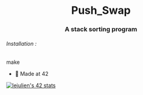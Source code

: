 <h1 align="center">Push_Swap</h1>
<h3 align="center">A stack sorting program</h3>

<h6>  Installation :</h6>
<p>make<p>
  
- 🌱 Made at 42

[![lejulien's 42 stats](https://badge42.vercel.app/api/v2/cl1p1um7j014409mnrr06xt8z/stats?cursusId=21&coalitionId=45)](https://github.com/JaeSeoKim/badge42)
